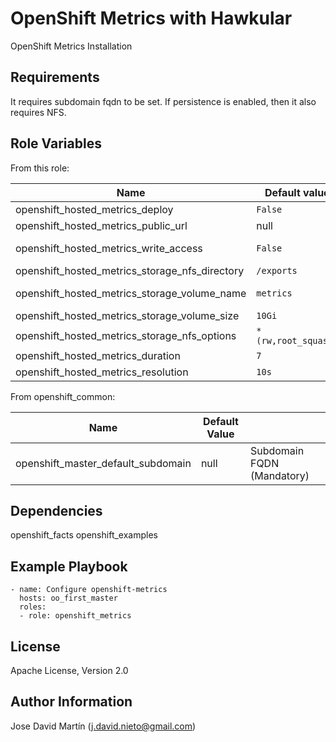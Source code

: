 OpenShift Metrics with Hawkular
====================

OpenShift Metrics Installation

Requirements
------------
It requires subdomain fqdn to be set.
If persistence is enabled, then it also requires NFS.

Role Variables
--------------

From this role:

| Name                                            | Default value         |                                                             |
|-------------------------------------------------|-----------------------|-------------------------------------------------------------|
| openshift_hosted_metrics_deploy                 | `False`               | If metrics should be deployed                               |
| openshift_hosted_metrics_public_url             | null                  | Hawkular metrics public url                                 |
| openshift_hosted_metrics_write_access           | `False`               | If metrics should be writable via restful api               |
| openshift_hosted_metrics_storage_nfs_directory  | `/exports`            | Root export directory.                                      |
| openshift_hosted_metrics_storage_volume_name    | `metrics`             | Metrics volume within openshift_hosted_metrics_volume_dir   |
| openshift_hosted_metrics_storage_volume_size    | `10Gi`                | Metrics volume size                                         |
| openshift_hosted_metrics_storage_nfs_options    | `*(rw,root_squash)`   | NFS options for configured exports.                         |
| openshift_hosted_metrics_duration               | `7`                   | Metrics query duration                                      |
| openshift_hosted_metrics_resolution             | `10s`                 | Metrics resolution                                          |


From openshift_common:

| Name                                  | Default Value  |                                        |
|---------------------------------------|----------------|----------------------------------------|
| openshift_master_default_subdomain    | null           | Subdomain FQDN (Mandatory)             |


Dependencies
------------
openshift_facts
openshift_examples

Example Playbook
----------------

```
- name: Configure openshift-metrics
  hosts: oo_first_master
  roles:
  - role: openshift_metrics
```

License
-------

Apache License, Version 2.0

Author Information
------------------

Jose David Martín (j.david.nieto@gmail.com)
